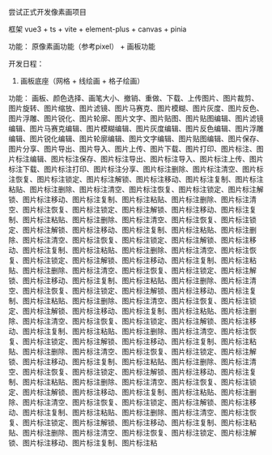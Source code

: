 尝试正式开发像素画项目

框架 vue3 + ts + vite + element-plus + canvas + pinia

功能： 原像素画功能（参考pixel） + 画板功能


开发日程：
1. 画板底座（网格  +  线绘画  +  格子绘画）





































功能： 画板、颜色选择、画笔大小、撤销、重做、下载、上传图片、图片裁剪、图片旋转、图片缩放、图片滤镜、图片马赛克、图片模糊、图片灰度、图片反色、图片浮雕、图片锐化、图片轮廓、图片文字、图片贴图、图片贴图编辑、图片滤镜编辑、图片马赛克编辑、图片模糊编辑、图片灰度编辑、图片反色编辑、图片浮雕编辑、图片锐化编辑、图片轮廓编辑、图片文字编辑、图片贴图编辑、图片保存、图片分享、图片导出、图片导入、图片上传、图片下载、图片打印、图片标注、图片标注编辑、图片标注保存、图片标注导出、图片标注导入、图片标注上传、图片标注下载、图片标注打印、图片标注分享、图片标注删除、图片标注清空、图片标注恢复、图片标注锁定、图片标注解锁、图片标注移动、图片标注复制、图片标注粘贴、图片标注删除、图片标注清空、图片标注恢复、图片标注锁定、图片标注解锁、图片标注移动、图片标注复制、图片标注粘贴、图片标注删除、图片标注清空、图片标注恢复、图片标注锁定、图片标注解锁、图片标注移动、图片标注复制、图片标注粘贴、图片标注删除、图片标注清空、图片标注恢复、图片标注锁定、图片标注解锁、图片标注移动、图片标注复制、图片标注粘贴、图片标注删除、图片标注清空、图片标注恢复、图片标注锁定、图片标注解锁、图片标注移动、图片标注复制、图片标注粘贴、图片标注删除、图片标注清空、图片标注恢复、图片标注锁定、图片标注解锁、图片标注移动、图片标注复制、图片标注粘贴、图片标注删除、图片标注清空、图片标注恢复、图片标注锁定、图片标注解锁、图片标注移动、图片标注复制、图片标注粘贴、图片标注删除、图片标注清空、图片标注恢复、图片标注锁定、图片标注解锁、图片标注移动、图片标注复制、图片标注粘贴、图片标注删除、图片标注清空、图片标注恢复、图片标注锁定、图片标注解锁、图片标注移动、图片标注复制、图片标注粘贴、图片标注删除、图片标注清空、图片标注恢复、图片标注锁定、图片标注解锁、图片标注移动、图片标注复制、图片标注粘贴、图片标注删除、图片标注清空、图片标注恢复、图片标注锁定、图片标注解锁、图片标注移动、图片标注复制、图片标注粘贴、图片标注删除、图片标注清空、图片标注恢复、图片标注锁定、图片标注解锁、图片标注移动、图片标注复制、图片标注粘贴、图片标注删除、图片标注清空、图片标注恢复、图片标注锁定、图片标注解锁、图片标注移动、图片标注复制、图片标注粘贴、图片标注删除、图片标注清空、图片标注恢复、图片标注锁定、图片标注解锁、图片标注移动、图片标注复制、图片标注粘贴、图片标注删除、图片标注清空、图片标注恢复、图片标注锁定、图片标注解锁、图片标注移动、图片标注复制、图片标注粘贴、图片标注删除、图片标注清空、图片标注恢复、图片标注锁定、图片标注解锁、图片标注移动、图片标注复制、图片标注粘贴、图片标注删除、图片标注清空、图片标注恢复、图片标注锁定、图片标注解锁、图片标注移动、图片标注复制、图片标注粘